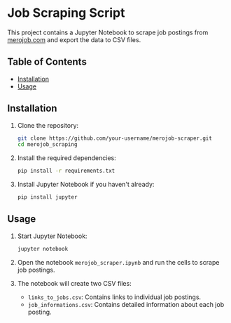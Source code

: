 # Job Scraping Script

This project contains a Jupyter Notebook to scrape job postings from [merojob.com](https://www.merojob.com) and export the data to CSV files.

## Table of Contents

- [Installation](#installation)
- [Usage](#usage)

## Installation

1. Clone the repository:

    ```bash
    git clone https://github.com/your-username/merojob-scraper.git
    cd merojob_scraping
    ```

2. Install the required dependencies:

    ```bash
    pip install -r requirements.txt
    ```

3. Install Jupyter Notebook if you haven't already:

    ```bash
    pip install jupyter
    ```

## Usage

1. Start Jupyter Notebook:

    ```bash
    jupyter notebook
    ```

2. Open the notebook `merojob_scraper.ipynb` and run the cells to scrape job postings.

3. The notebook will create two CSV files:
    - `links_to_jobs.csv`: Contains links to individual job postings.
    - `job_informations.csv`: Contains detailed information about each job posting.
